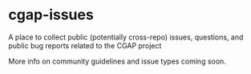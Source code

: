 # cgap-issues
A place to collect public (potentially cross-repo) issues, questions, and public bug reports related to the CGAP project

More info on community guidelines and issue types coming soon.
